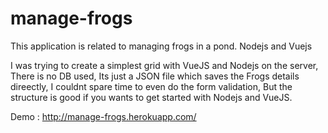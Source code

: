 # manage-frogs
This application is related to managing frogs in a pond. Nodejs and Vuejs

I was trying to create a simplest grid with VueJS and Nodejs on the server, There is no DB used, Its just a JSON file which saves the Frogs details direectly, I couldnt spare time to even do the form validation, 
But the structure is good if you wants to get started with Nodejs and VueJS.

Demo : http://manage-frogs.herokuapp.com/
